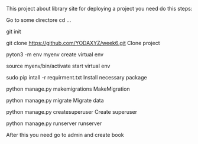 This project about library site for deploying a project you need do this steps:

Go to some directore cd ...

git init 

git clone https://github.com/YODAXYZ/week6.git
  Clone project

pyton3 -m env myenv
    create virtual env
    
source myenv/bin/activate
    start virtual env
    
sudo pip intall -r requirment.txt
    Install necessary package
    
python manage.py makemigrations
    MakeMigration
    
python manage.py migrate
    Migrate data
    
python manage.py createsuperuser
    Create superuser
    
python manage.py runserver
    runserver

After this you need go to admin and create book
